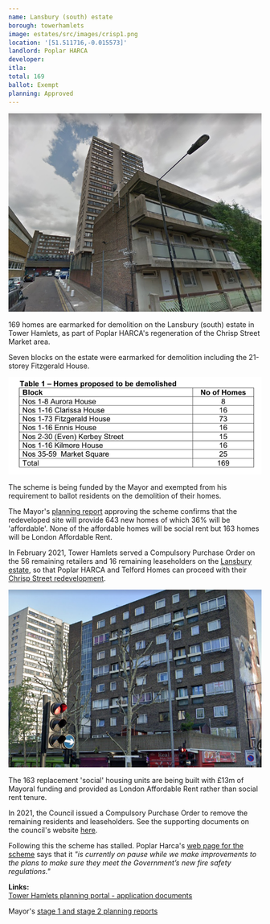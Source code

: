 ```yaml
---
name: Lansbury (south) estate 
borough: towerhamlets 
image: estates/src/images/crisp1.png
location: '[51.511716,-0.015573]'
landlord: Poplar HARCA
developer:
itla:
total: 169
ballot: Exempt
planning: Approved
---
```

![Lansbury estate](src/images/crisp1.png)

169 homes are earmarked for demolition on the Lansbury (south) estate in Tower Hamlets, as part of Poplar HARCA's regeneration of the Chrisp Street Market area.

Seven blocks on the estate were earmarked for demolition including the 21-storey Fitzgerald House.

![Chrisp St schedule](src/images/chrispstreetschedule.png)

The scheme is being funded by the Mayor and exempted from his requirement to ballot residents on the demolition of their homes.

The Mayor's [planning report](https://www.london.gov.uk/sites/default/files/public%3A//public%3A//PAWS/media_id_460890///chrisp_street_market_report.pdf) approving the scheme confirms that the redeveloped site will provide 643 new homes of which 36% will be 'affordable'. None of the affordable homes will be social rent but 163 homes will be London Affordable Rent.

In February 2021, Tower Hamlets served a Compulsory Purchase Order on the 56 remaining retailers and 16 remaining leaseholders on the [Lansbury estate](https://estatewatch.london/estates/towerhamlets/lansbury/), so that Poplar HARCA and Telford Homes can proceed with their [Chrisp Street redevelopment](https://www.poplarharca.co.uk/new-homes-regeneration/development-projects/project/chrisp-street-market/).

![Chrisp street image](src/images/crisp2.png)

The 163 replacement 'social' housing units are being built with £13m of Mayoral funding and provided as London Affordable Rent rather than social rent tenure. 

In 2021, the Council issued a Compulsory Purchase Order to remove the remaining residents and leaseholders. See the supporting documents on the council's website [here](https://www.towerhamlets.gov.uk/News_events/2021/February-2021/Chrisp-Street-CPO.aspx).

Following this the scheme has stalled. Poplar Harca's [web page for the scheme](https://www.poplarharca.co.uk/new-homes-regeneration/development-projects/project/chrisp-street-market/) says that it _"is currently on pause while we make improvements to the plans to make sure they meet the Government’s new fire safety regulations."_



__Links:__  
[Tower Hamlets planning portal - application documents](https://development.towerhamlets.gov.uk/online-applications/applicationDetails.do?activeTab=documents&keyVal=DCAPR_118254)

Mayor's [stage 1 and stage 2 planning reports](https://www.london.gov.uk/sites/default/files/public%3A//public%3A//PAWS/media_id_460890///chrisp_street_market_report.pdf)
